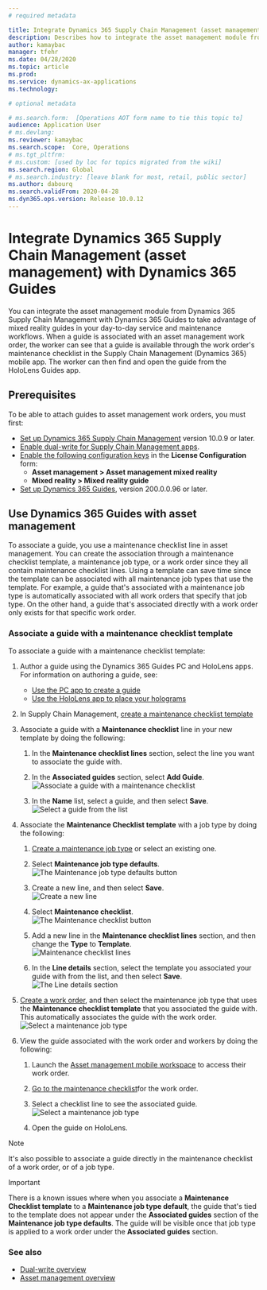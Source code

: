 ```yaml
---
# required metadata

title: Integrate Dynamics 365 Supply Chain Management (asset management) with Dynamics 365 Guides
description: Describes how to integrate the asset management module from Dynamics 365 Supply Chain Management with Dynamics 365 Guides to take advantage of mixed reality guides in your day-to-day service and maintenance workflows
author: kamaybac
manager: tfehr
ms.date: 04/28/2020
ms.topic: article
ms.prod: 
ms.service: dynamics-ax-applications
ms.technology: 

# optional metadata

# ms.search.form:  [Operations AOT form name to tie this topic to]
audience: Application User
# ms.devlang: 
ms.reviewer: kamaybac
ms.search.scope:  Core, Operations
# ms.tgt_pltfrm: 
# ms.custom: [used by loc for topics migrated from the wiki]
ms.search.region: Global
# ms.search.industry: [leave blank for most, retail, public sector]
ms.author: dabourq
ms.search.validFrom: 2020-04-28
ms.dyn365.ops.version: Release 10.0.12
---
```


# Integrate Dynamics 365 Supply Chain Management (asset management) with Dynamics 365 Guides

You can integrate the asset management module from Dynamics 365 Supply Chain Management with Dynamics 365 Guides to take advantage of mixed reality guides in your day-to-day service and maintenance workflows. When a guide is associated with an asset management work order, the worker can see that a guide is available through the work order's maintenance checklist in the Supply Chain Management (Dynamics 365) mobile app. The worker can then find and open the guide from the HoloLens Guides app.

## Prerequisites

To be able to attach guides to asset management work orders, you must first:

- [Set up Dynamics 365 Supply Chain Management](../../fin-ops-core/fin-ops/index.md) version 10.0.9 or later.
- [Enable dual-write for Supply Chain Management apps](../../fin-ops-core/dev-itpro/data-entities/dual-write/enable-dual-write.md).
- [Enable the following configuration keys](https://docs.microsoft.com/dynamicsax-2012/appuser-itpro/license-code-and-configuration-key-reference)  in the **License Configuration** form:
  - **Asset management \> Asset management mixed reality**
  - **Mixed reality \> Mixed reality guide**
- [Set up Dynamics 365 Guides](https://docs.microsoft.com/dynamics365/mixed-reality/guides/setup#step-2-create-a-common-data-service-environment-and-install-the-dynamics-365-guides-solution), version 200.0.0.96 or later.

## Use Dynamics 365 Guides with asset management

To associate a guide, you use a maintenance checklist line in asset management. You can create the association through a maintenance checklist template, a maintenance job type, or a work order since they all contain maintenance checklist lines. Using a template can save time since the template can be associated with all maintenance job types that use the template. For example, a guide that's associated with a maintenance job type is automatically associated with all work orders that specify that job type. On the other hand, a guide that's associated directly with a work order only exists for that specific work order.

### Associate a guide with a maintenance checklist template

To associate a guide with a maintenance checklist template:

1. Author a guide using the Dynamics 365 Guides PC and HoloLens apps. For information on authoring a guide, see:
    - [Use the PC app to create a guide](https://docs.microsoft.com/dynamics365/mixed-reality/guides/pc-app-overview)
    - [Use the HoloLens app to place your holograms](https://docs.microsoft.com/dynamics365/mixed-reality/guides/hololens-app-overview)

1. In Supply Chain Management, [create a maintenance checklist template](setup-for-work-orders/job-groups-and-job-types-variants-trades-and-checklists.md#create-a-maintenance-checklist-template)

1. Associate a guide with a **Maintenance checklist** line in your new template by doing the following:

    1. In the **Maintenance checklist lines** section, select the line you want to associate the guide with.

    1. In the **Associated guides** section, select **Add Guide**.  
    ![Associate a guide with a maintenance checklist](media/am-guides-integration-add-guide.png "Associate a guide with a maintenance checklist")

    1. In the **Name** list, select a guide, and then select **Save**.  
    ![Select a guide from the list](media/am-guides-integration-select-guide.png "Select a guide from the list")

1. Associate the **Maintenance Checklist template** with a job type by doing the following:

    1. [Create a maintenance job type](setup-for-work-orders/job-groups-and-job-types-variants-trades-and-checklists.md#create-a-maintenance-job-type) or select an existing one.

    1. Select **Maintenance job type defaults**.  
    ![The Maintenance job type defaults button](media/am-guides-integration-job-defaults.png "The Maintenance job type defaults button")

    1. Create a new line, and then select **Save**.  
    ![Create a new line](media/am-guides-integration-add-line.png "Create a new line")

    1. Select **Maintenance checklist**.  
    ![The Maintenance checklist button](media/am-guides-integration-maintenance-checklist.png "The Maintenance checklist button")

    1. Add a new line in the **Maintenance checklist lines** section, and then change the **Type** to **Template**.  
    ![Maintenance checklist lines](media/am-guides-integration-checklist-lines.png "Maintenance checklist lines")

    1. In the **Line details** section, select the template you associated your guide with from the list, and then select **Save**.  
    ![The Line details section](media/am-guides-integration-checklist-line-details.png "The Line details section")

1. [Create a work order](work-orders/manually-created-workorders.md#create-work-order), and then select the maintenance job type that uses the **Maintenance checklist template** that you associated the guide with. This automatically associates the guide with the work order.  
    ![Select a maintenance job type](media/am-guides-integration-create-work-order.png "Select a maintenance job type")

1. View the guide associated with the work order and workers by doing the following:

    1. Launch the [Asset management mobile workspace](asset-management-mobile-workspace.md) to access their work order.
    1. [Go to the maintenance checklist](asset-management-mobile-workspace.md#view-maintenance-checklist-on-a-work-order-job)for the work order.
    1. Select a checklist line to see the associated guide.  
    ![Select a maintenance job type](media/am-guides-integration-show-guide.png "Select a maintenance job type")

    1. Open the guide on HoloLens.

> [!NOTE]
> It's also possible to associate a guide directly in the maintenance checklist of a work order, or of a job type.

> [!IMPORTANT]
> There is a known issues where when you associate a **Maintenance Checklist template** to a **Maintenance job type default**, the guide that's tied to the template does not appear under the **Associated guides** section of the **Maintenance job type defaults**. The guide will be visible once that job type is applied to a work order under the **Associated guides** section.

### See also

- [Dual-write overview](../../fin-ops-core/dev-itpro/data-entities/dual-write/dual-write-overview.md)
- [Asset management overview](index.md)